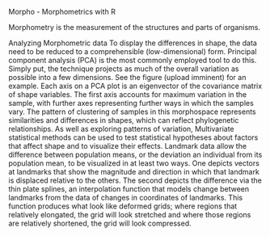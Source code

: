 Morpho - Morphometrics with R

Morphometry is the measurement of the structures and parts of organisms.

Analyzing Morphometric data
To display the differences in shape, the data need to be reduced to a comprehensible (low-dimensional) form. Principal component analysis (PCA) is the most commonly employed tool to do this. Simply put, the technique projects as much of the overall variation as possible into a few dimensions. See the figure (upload imminent) for an example. Each axis on a PCA plot is an eigenvector of the covariance matrix of shape variables. The first axis accounts for maximum variation in the sample, with further axes representing further ways in which the samples vary. The pattern of clustering of samples in this morphospace represents similarities and differences in shapes, which can reflect phylogenetic relationships. As well as exploring patterns of variation, Multivariate statistical methods can be used to test statistical hypotheses about factors that affect shape and to visualize their effects.
Landmark data allow the difference between population means, or the deviation an individual from its population mean, to be visualized in at least two ways. One depicts vectors at landmarks that show the magnitude and direction in which that landmark is displaced relative to the others. The second depicts the difference via the thin plate splines, an interpolation function that models change between landmarks from the data of changes in coordinates of landmarks. This function produces what look like deformed grids; where regions that relatively elongated, the grid will look stretched and where those regions are relatively shortened, the grid will look compressed.
